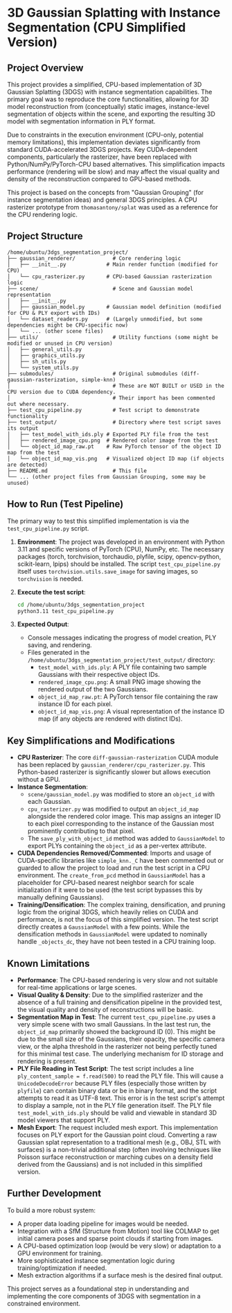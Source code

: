 # 3D Gaussian Splatting with Instance Segmentation (CPU Simplified Version)

## Project Overview

This project provides a simplified, CPU-based implementation of 3D Gaussian Splatting (3DGS) with instance segmentation capabilities. The primary goal was to reproduce the core functionalities, allowing for 3D model reconstruction from (conceptually) static images, instance-level segmentation of objects within the scene, and exporting the resulting 3D model with segmentation information in PLY format.

Due to constraints in the execution environment (CPU-only, potential memory limitations), this implementation deviates significantly from standard CUDA-accelerated 3DGS projects. Key CUDA-dependent components, particularly the rasterizer, have been replaced with Python/NumPy/PyTorch-CPU based alternatives. This simplification impacts performance (rendering will be slow) and may affect the visual quality and density of the reconstruction compared to GPU-based methods.

This project is based on the concepts from "Gaussian Grouping" (for instance segmentation ideas) and general 3DGS principles. A CPU rasterizer prototype from `thomasantony/splat` was used as a reference for the CPU rendering logic.

## Project Structure

```
/home/ubuntu/3dgs_segmentation_project/
├── gaussian_renderer/            # Core rendering logic
│   ├── __init__.py             # Main render function (modified for CPU)
│   └── cpu_rasterizer.py       # CPU-based Gaussian rasterization logic
├── scene/                        # Scene and Gaussian model representation
│   ├── __init__.py
│   ├── gaussian_model.py       # Gaussian model definition (modified for CPU & PLY export with IDs)
│   └── dataset_readers.py      # (Largely unmodified, but some dependencies might be CPU-specific now)
│   └── ... (other scene files)
├── utils/                        # Utility functions (some might be modified or unused in CPU version)
│   ├── general_utils.py
│   ├── graphics_utils.py
│   ├── sh_utils.py
│   └── system_utils.py
├── submodules/                   # Original submodules (diff-gaussian-rasterization, simple-knn)
│                                 # These are NOT BUILT or USED in the CPU version due to CUDA dependency.
│                                 # Their import has been commented out where necessary.
├── test_cpu_pipeline.py          # Test script to demonstrate functionality
├── test_output/                  # Directory where test script saves its output
│   ├── test_model_with_ids.ply # Exported PLY file from the test
│   ├── rendered_image_cpu.png  # Rendered color image from the test
│   └── object_id_map_raw.pt    # Raw PyTorch tensor of the object ID map from the test
│   └── object_id_map_vis.png   # Visualized object ID map (if objects are detected)
├── README.md                     # This file
└── ... (other project files from Gaussian Grouping, some may be unused)
```

## How to Run (Test Pipeline)

The primary way to test this simplified implementation is via the `test_cpu_pipeline.py` script.

1.  **Environment**: The project was developed in an environment with Python 3.11 and specific versions of PyTorch (CPU), NumPy, etc. The necessary packages (torch, torchvision, torchaudio, plyfile, scipy, opencv-python, scikit-learn, lpips) should be installed. The script `test_cpu_pipeline.py` itself uses `torchvision.utils.save_image` for saving images, so `torchvision` is needed.

2.  **Execute the test script**:
    ```bash
    cd /home/ubuntu/3dgs_segmentation_project
    python3.11 test_cpu_pipeline.py
    ```

3.  **Expected Output**:
    *   Console messages indicating the progress of model creation, PLY saving, and rendering.
    *   Files generated in the `/home/ubuntu/3dgs_segmentation_project/test_output/` directory:
        *   `test_model_with_ids.ply`: A PLY file containing two sample Gaussians with their respective object IDs.
        *   `rendered_image_cpu.png`: A small PNG image showing the rendered output of the two Gaussians.
        *   `object_id_map_raw.pt`: A PyTorch tensor file containing the raw instance ID for each pixel.
        *   `object_id_map_vis.png`: A visual representation of the instance ID map (if any objects are rendered with distinct IDs).

## Key Simplifications and Modifications

*   **CPU Rasterizer**: The core `diff-gaussian-rasterization` CUDA module has been replaced by `gaussian_renderer/cpu_rasterizer.py`. This Python-based rasterizer is significantly slower but allows execution without a GPU.
*   **Instance Segmentation**: 
    *   `scene/gaussian_model.py` was modified to store an `object_id` with each Gaussian.
    *   `cpu_rasterizer.py` was modified to output an `object_id_map` alongside the rendered color image. This map assigns an integer ID to each pixel corresponding to the instance of the Gaussian most prominently contributing to that pixel.
    *   The `save_ply_with_object_id` method was added to `GaussianModel` to export PLYs containing the `object_id` as a per-vertex attribute.
*   **CUDA Dependencies Removed/Commented**: Imports and usage of CUDA-specific libraries like `simple_knn._C` have been commented out or guarded to allow the project to load and run the test script in a CPU environment. The `create_from_pcd` method in `GaussianModel` has a placeholder for CPU-based nearest neighbor search for scale initialization if it were to be used (the test script bypasses this by manually defining Gaussians).
*   **Training/Densification**: The complex training, densification, and pruning logic from the original 3DGS, which heavily relies on CUDA and performance, is not the focus of this simplified version. The test script directly creates a `GaussianModel` with a few points. While the densification methods in `GaussianModel` were updated to nominally handle `_objects_dc`, they have not been tested in a CPU training loop.

## Known Limitations

*   **Performance**: The CPU-based rendering is very slow and not suitable for real-time applications or large scenes.
*   **Visual Quality & Density**: Due to the simplified rasterizer and the absence of a full training and densification pipeline in the provided test, the visual quality and density of reconstructions will be basic.
*   **Segmentation Map in Test**: The current `test_cpu_pipeline.py` uses a very simple scene with two small Gaussians. In the last test run, the `object_id_map` primarily showed the background ID (0). This might be due to the small size of the Gaussians, their opacity, the specific camera view, or the alpha threshold in the rasterizer not being perfectly tuned for this minimal test case. The underlying mechanism for ID storage and rendering is present.
*   **PLY File Reading in Test Script**: The test script includes a line `ply_content_sample = f.read(500)` to read the PLY file. This will cause a `UnicodeDecodeError` because PLY files (especially those written by `plyfile`) can contain binary data or be in binary format, and the script attempts to read it as UTF-8 text. This error is in the test script's attempt to display a sample, not in the PLY file generation itself. The PLY file `test_model_with_ids.ply` should be valid and viewable in standard 3D model viewers that support PLY.
*   **Mesh Export**: The request included mesh export. This implementation focuses on PLY export for the Gaussian point cloud. Converting a raw Gaussian splat representation to a traditional mesh (e.g., OBJ, STL with surfaces) is a non-trivial additional step (often involving techniques like Poisson surface reconstruction or marching cubes on a density field derived from the Gaussians) and is not included in this simplified version.

## Further Development

To build a more robust system:
*   A proper data loading pipeline for images would be needed.
*   Integration with a SfM (Structure from Motion) tool like COLMAP to get initial camera poses and sparse point clouds if starting from images.
*   A CPU-based optimization loop (would be very slow) or adaptation to a GPU environment for training.
*   More sophisticated instance segmentation logic during training/optimization if needed.
*   Mesh extraction algorithms if a surface mesh is the desired final output.

This project serves as a foundational step in understanding and implementing the core components of 3DGS with segmentation in a constrained environment.

